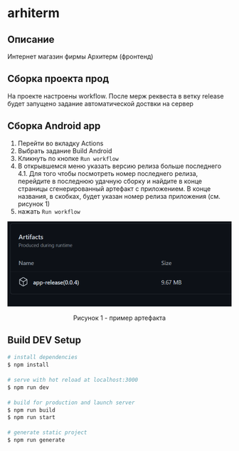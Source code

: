 # arhiterm

## Описание
Интернет магазин фирмы Архитерм (фронтенд)

## Сборка проекта прод

На проекте настроены workflow. После мерж реквеста в ветку release 
будет запущено задание автоматической доствки на сервер

## Сборка Android app

1. Перейти во вкладку Actions  
2. Выбрать задание Build Android  
3. Кликнуть по кнопке ```Run workflow```  
4. В открывшемся меню указать версию релиза больше последнего  
   4.1. Для того чтобы посмотреть номер последнего релиза, перейдите в
   последнюю удачную сборку и найдите в конце страницы сгенерированный артефакт с приложением.
   В конце названия, в скобках, будет указан номер релиза приложения (см. рисунок 1)
5. нажать ```Run workflow```  

![Пример номера релиза](./docs/img/example_artefact.png)
<p align="center">Рисунок 1 - пример артефакта</p>

## Build DEV Setup

```bash
# install dependencies
$ npm install

# serve with hot reload at localhost:3000
$ npm run dev

# build for production and launch server
$ npm run build
$ npm run start

# generate static project
$ npm run generate
```

